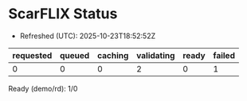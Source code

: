 ﻿# ScarFLIX Status

* Refreshed (UTC): 2025-10-23T18:52:52Z

| requested | queued | caching | validating | ready | failed |
|-----------|--------|---------|------------|-------|--------|
| 0 | 0 | 0 | 2 | 0 | 1 |

Ready (demo/rd): 1/0
